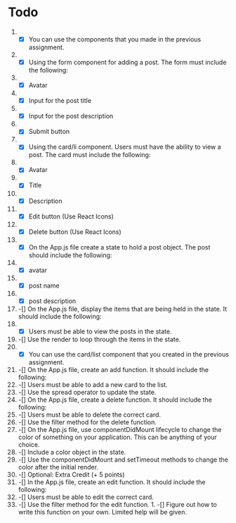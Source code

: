 
# Todo

 1. -[x] You can use the components that you made in the previous assignment.
 2. -[x] Using the form component for adding a post. The form must include the following:
   1. -[x] Avatar
   2. -[x] Input for the post title
   3. -[x] Input for the post description
   4. -[x] Submit button
 3. -[x] Using the card/li component. Users must have the ability to view a post. The card must include the following:
   1. -[x] Avatar
   2. -[x] Title
   3. -[x] Description
   4. -[x] Edit button (Use React Icons)
   5. -[x] Delete button (Use React Icons)
 4. -[x] On the App.js file create a state to hold a post object. The post should include the following:
   1. -[x] avatar
   2. -[x] post name
   3. -[x] post description
 5. -[] On the App.js file, display the items that are being held in the state. It should include the following:
   1. -[x] Users must be able to view the posts in the state.
   2. -[] Use the render to loop through the items in the state.
   3. -[x] You can use the card/list component that you created in the previous assignment.
 6. -[] On the App.js file, create an add function. It should include the following:
   1. -[] Users must be able to add a new card to the list.
   2. -[] Use the spread operator to update the state.
 7. -[] On the App.js file, create a delete function. It should include the following:
   1. -[] Users must be able to delete the correct card.
   2. -[] Use the filter method for the delete function.
 8. -[] On the App.js file, use componentDidMount lifecycle to change the color of something on your application. This can be anything of your choice.
   1. -[] Include a color object in the state.
   2. -[] Use the componentDidMount and setTimeout methods to change the color after the initial render.  
 9. -[] Optional: Extra Credit (+ 5 points)
   1. -[] In the App.js file, create an edit function. It should include the following:
   2. -[] Users must be able to edit the correct card.
   3. -[] Use the filter method for the edit function.
    1. -[] Figure out how to write this function on your own. Limited help will be given.
